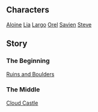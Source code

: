 <!-- TITLE: D&D Chez Stickney -->
<!-- SUBTITLE: Saving the Forgotten Realms One Stumble at a Time -->

## Characters
[Aloine](home/aloine)
[Lia](home/lia)
[Largo](home/largo)
[Orel](home/orel)
[Savien](home/savien)
[Steve](home/steve)

## Story
### The Beginning
[Ruins and Boulders](home/ruins)

### The Middle
[Cloud Castle](home/cloud-castle)